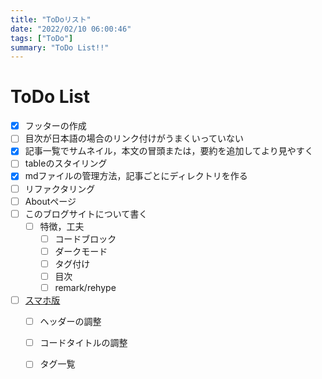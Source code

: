 ```yaml
---
title: "ToDoリスト"
date: "2022/02/10 06:00:46"
tags: ["ToDo"]
summary: "ToDo List!!"
---
```


# ToDo List


* [x] フッターの作成
* [ ] 目次が日本語の場合のリンク付けがうまくいっていない
* [x] 記事一覧でサムネイル，本文の冒頭または，要約を追加してより見やすく
* [ ] tableのスタイリング
* [x] mdファイルの管理方法，記事ごとにディレクトリを作る
* [ ] リファクタリング
* [ ] Aboutページ
* [ ] このブログサイトについて書く
  * [ ] 特徴，工夫
    * [ ] コードブロック
    * [ ] ダークモード
    * [ ] タグ付け
    * [ ] 目次
    * [ ] remark/rehype
* [ ] [スマホ版](/posts/ToDo%20スマホ対応)
  * [ ] ヘッダーの調整
  * [ ] コードタイトルの調整
  * [ ] タグ一覧




